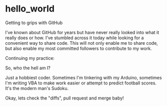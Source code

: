 # hello_world
Getting to grips with GitHub

I've known about GitHub for years but have never really looked into what it really does or how. I've stumbled across it today while looking for a convenient way to share code. This will not only enable me to share code, but also enable my most committed followers to contribute to my work.

Continuing my practice:

So, who the hell am I?

Just a hobbiest coder. Sometimes I'm tinkering with my Arduino, sometimes I'm writing VBA to make work easier or attempt to predict football scores. It's the modern man's Sudoku.

Okay, lets check the "diffs", pull request and merge baby!
